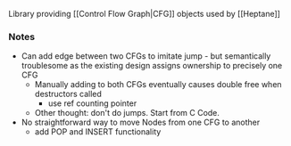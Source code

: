 Library providing [[Control Flow Graph|CFG]] objects used by [[Heptane]] 

### Notes
- Can add edge between two CFGs to imitate jump - but semantically troublesome as the existing design assigns ownership to precisely one CFG
	- Manually adding to both CFGs eventually causes double free when destructors called
		- use ref counting pointer
	- Other thought: don't do jumps. Start from C Code.
- No straightforward way to move Nodes from one CFG to another
	- add POP and INSERT functionality